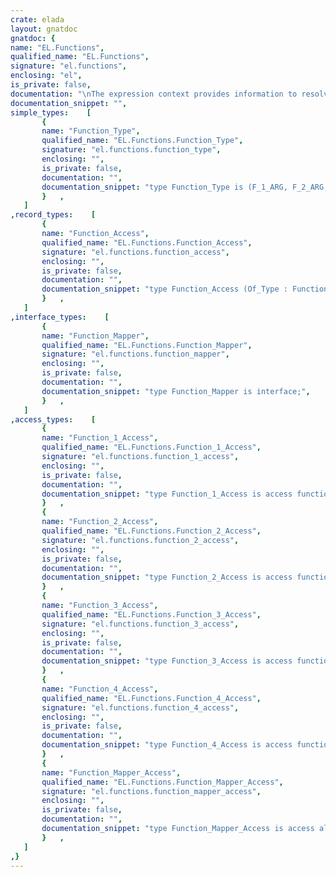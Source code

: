 ```yaml
---
crate: elada
layout: gnatdoc
gnatdoc: {
name: "EL.Functions",
qualified_name: "EL.Functions",
signature: "el.functions",
enclosing: "el",
is_private: false,
documentation: "\nThe expression context provides information to resolve runtime\ninformation when evaluating an expression.  The context provides\na resolver whose role is to find variables given their name.",
documentation_snippet: "",
simple_types:    [
       {
       name: "Function_Type",
       qualified_name: "EL.Functions.Function_Type",
       signature: "el.functions.function_type",
       enclosing: "",
       is_private: false,
       documentation: "",
       documentation_snippet: "type Function_Type is (F_1_ARG, F_2_ARG, F_3_ARG, F_4_ARG);",
       }   ,
   ]
,record_types:    [
       {
       name: "Function_Access",
       qualified_name: "EL.Functions.Function_Access",
       signature: "el.functions.function_access",
       enclosing: "",
       is_private: false,
       documentation: "",
       documentation_snippet: "type Function_Access (Of_Type : Function_Type := F_1_ARG) is record\n   Optimize : Boolean := True;\n   case Of_Type is\n      when F_1_ARG =>\n         Func1 : Function_1_Access;\n      when F_2_ARG =>\n         Func2 : Function_2_Access;\n      when F_3_ARG =>\n         Func3 : Function_3_Access;\n      when F_4_ARG =>\n         Func4 : Function_4_Access;\n   end case;\nend record;",
       }   ,
   ]
,interface_types:    [
       {
       name: "Function_Mapper",
       qualified_name: "EL.Functions.Function_Mapper",
       signature: "el.functions.function_mapper",
       enclosing: "",
       is_private: false,
       documentation: "",
       documentation_snippet: "type Function_Mapper is interface;",
       }   ,
   ]
,access_types:    [
       {
       name: "Function_1_Access",
       qualified_name: "EL.Functions.Function_1_Access",
       signature: "el.functions.function_1_access",
       enclosing: "",
       is_private: false,
       documentation: "",
       documentation_snippet: "type Function_1_Access is access function (P : Object) return Object;",
       }   ,
       {
       name: "Function_2_Access",
       qualified_name: "EL.Functions.Function_2_Access",
       signature: "el.functions.function_2_access",
       enclosing: "",
       is_private: false,
       documentation: "",
       documentation_snippet: "type Function_2_Access is access function (P1, P2 : Object) return Object;",
       }   ,
       {
       name: "Function_3_Access",
       qualified_name: "EL.Functions.Function_3_Access",
       signature: "el.functions.function_3_access",
       enclosing: "",
       is_private: false,
       documentation: "",
       documentation_snippet: "type Function_3_Access is access function (P1, P2, P3 : Object) return Object;",
       }   ,
       {
       name: "Function_4_Access",
       qualified_name: "EL.Functions.Function_4_Access",
       signature: "el.functions.function_4_access",
       enclosing: "",
       is_private: false,
       documentation: "",
       documentation_snippet: "type Function_4_Access is access function (P1, P2, P3, P4 : Object) return Object;",
       }   ,
       {
       name: "Function_Mapper_Access",
       qualified_name: "EL.Functions.Function_Mapper_Access",
       signature: "el.functions.function_mapper_access",
       enclosing: "",
       is_private: false,
       documentation: "",
       documentation_snippet: "type Function_Mapper_Access is access all Function_Mapper'Class;",
       }   ,
   ]
,}
---
```

